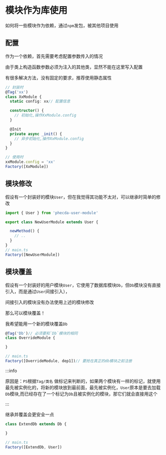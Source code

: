 # 模块作为库使用

如何将一些模块作为依赖，通过`npm`发包，被其他项目使用


## 配置
作为一个依赖，首先需要考虑配置参数传入的情况

由于类上构造函数参数必须为注入的其他类，显然不能在这里写入配置

有很多解决方法，没有固定的要求，推荐使用静态属性

```ts
// 封装时
@Tag('xx')
class XxModule {
  static config: xx// 配置信息

  constructor() {
    // 初始化,操作XxModule.config
  }

  @Init
  private async _init() {
    // 异步初始化,操作XxModule.config
  }
}

// 使用时
xxModule.config = 'xx'
Factory([XxModule])
```


## 模块修改
假设有一个封装好的模块`User`，但在我觉得其功能不太对，可以继承时简单的修改
```ts
import { User } from 'phecda-user-module'

export class NewUserModule extends User {

  newMethod() {
    // ..
  }
}
// main.ts
Factory([NewUserModule])
```

## 模块覆盖

假设有一个封装好的用户模块`User`，它使用了数据库模块`Db`，但`Db`模块没有直接引入，而是通过`User`间接引入），

间接引入的模块没有办法使用上述的模块修改

那么可以模块覆盖！


我希望能用一个新的模块覆盖`Db`
```ts
@Tag('Db')// 必须要和`Db`模块的相同
class OverrideModule {

}

// main.ts
Factory([OverrideModule, dep1])// 要抢在真正的db模块之前注册
```
:::info 

原因是：`PS`根据`Tag/类名` 做标记来判断的，如果两个模块有一样的标记，就使用最先被实例化的，将新的模块放到最前面，最先被实例化，`User`原本是要去加载`Db`模块,而已经存在了一个标记为`Db`且被实例化的模块，那它们就会直接用这个

:::

继承并覆盖会更安全一点
```ts
class ExtendDb extends Db {

}

// main.ts
Factory([ExtendDb, User])
```